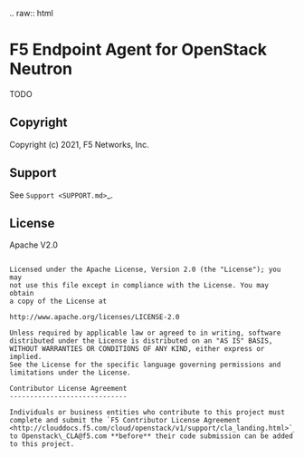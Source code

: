 .. raw:: html

   <!--
   Copyright (c) 2021, F5 Networks, Inc.

   Licensed under the Apache License, Version 2.0 (the "License");
   you may not use this file except in compliance with the License.
   You may obtain a copy of the License at

      http://www.apache.org/licenses/LICENSE-2.0

   Unless required by applicable law or agreed to in writing, software
   distributed under the License is distributed on an "AS IS" BASIS,
   WITHOUT WARRANTIES OR CONDITIONS OF ANY KIND, either express or implied.
   See the License for the specific language governing permissions and
   limitations under the License.
   -->

F5 Endpoint Agent for OpenStack Neutron
=======================================

TODO

Copyright
---------

Copyright (c) 2021, F5 Networks, Inc.

Support
-------

See `Support <SUPPORT.md>`_.

License
-------

Apache V2.0
```````````

Licensed under the Apache License, Version 2.0 (the "License"); you may
not use this file except in compliance with the License. You may obtain
a copy of the License at

http://www.apache.org/licenses/LICENSE-2.0

Unless required by applicable law or agreed to in writing, software
distributed under the License is distributed on an "AS IS" BASIS,
WITHOUT WARRANTIES OR CONDITIONS OF ANY KIND, either express or implied.
See the License for the specific language governing permissions and
limitations under the License.

Contributor License Agreement
-----------------------------

Individuals or business entities who contribute to this project must complete and submit the `F5 Contributor License Agreement <http://clouddocs.f5.com/cloud/openstack/v1/support/cla_landing.html>`_ to Openstack\_CLA@f5.com **before** their code submission can be added to this project.
